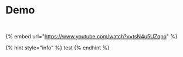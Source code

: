 # Demo

```text


```

{% embed url="https://www.youtube.com/watch?v=tsN4u5UZqno" %}



{% hint style="info" %}
test
{% endhint %}

